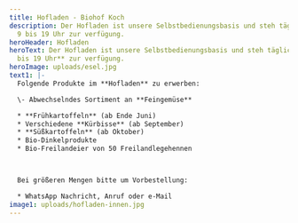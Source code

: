 ```yaml
---
title: Hofladen - Biohof Koch
description: Der Hofladen ist unsere Selbstbedienungsbasis und steh täglich von
  9 bis 19 Uhr zur verfügung.
heroHeader: Hofladen
heroText: Der Hofladen ist unsere Selbstbedienungsbasis und steh täglich von **9
  bis 19 Uhr** zur verfügung.
heroImage: uploads/esel.jpg
text1: |-
  Folgende Produkte im **Hofladen** zu erwerben:

  \- Abwechselndes Sortiment an **Feingemüse**

  * **Frühkartoffeln** (ab Ende Juni)
  * Verschiedene **Kürbisse** (ab September)
  * **Süßkartoffeln** (ab Oktober)
  * Bio-Dinkelprodukte
  * Bio-Freilandeier von 50 Freilandlegehennen



  Bei größeren Mengen bitte um Vorbestellung:

  * WhatsApp Nachricht, Anruf oder e-Mail
image1: uploads/hofladen-innen.jpg
---
```

